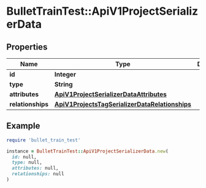 # BulletTrainTest::ApiV1ProjectSerializerData

## Properties

| Name | Type | Description | Notes |
| ---- | ---- | ----------- | ----- |
| **id** | **Integer** |  | [optional] |
| **type** | **String** |  | [optional] |
| **attributes** | [**ApiV1ProjectSerializerDataAttributes**](ApiV1ProjectSerializerDataAttributes.md) |  | [optional] |
| **relationships** | [**ApiV1ProjectsTagSerializerDataRelationships**](ApiV1ProjectsTagSerializerDataRelationships.md) |  | [optional] |

## Example

```ruby
require 'bullet_train_test'

instance = BulletTrainTest::ApiV1ProjectSerializerData.new(
  id: null,
  type: null,
  attributes: null,
  relationships: null
)
```

